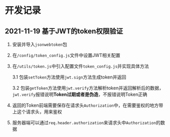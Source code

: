 # 开发记录

## 2021-11-19 基于JWT的token权限验证

1. 安装并导入`jsonwebtoken`包

2. 在`/config/token_config.js`文件中设置JWT相关配置

3. 在`/utils/token.js`中引入配置文件`token_config.js`并实现具体方法

    3.1 包装`setToken`方法使用`jwt.sign`方法生成token并返回

    3.2 包装`getToken`方法使用`jwt.verify`方法解析token并返回解析后的数据，`jwt.verify`报错说明**Token过期或者是伪造**，不报错说明Token正确

4. 返回的Token前端需要保存在请求头`Authorization`中，在需要鉴权的地方带上这个请求头，用来鉴权

5. 服务器端可以通过`req.header.authorization`来请求头中`Authorization`的数据